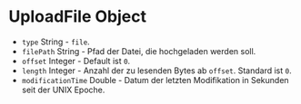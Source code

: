 # UploadFile Object

* `type` String - `file`.
* `filePath` String - Pfad der Datei, die hochgeladen werden soll.
* `offset` Integer - Default ist `0`.
* `length` Integer - Anzahl der zu lesenden Bytes ab `offset`. Standard ist `0`.
* `modificationTime` Double - Datum der letzten Modifikation in Sekunden seit der UNIX Epoche.
